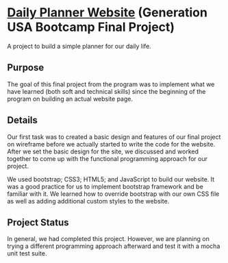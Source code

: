 # [Daily Planner Website](https://eleen-228.github.io/Daily-Planner-App.io/) (Generation USA Bootcamp Final Project)

A project to build a simple planner for our daily life.

## Purpose

The goal of this final project from the program was to implement what we have learned (both soft and technical skills) since the beginning of the program on building an actual website page.

## Details

Our first task was to created a basic design and features of our final project on wireframe before we actually started to write the code for the website. After we set the basic design for the site, we discussed and worked together to come up with the functional programming approach for our project.

We used bootstrap; CSS3; HTML5; and JavaScript to build our website. It was a good practice for us to implement bootstrap framework and be familiar with it. We learned how to override bootstrap with our own CSS file as well as adding additional custom styles to the website.

## Project Status

In general, we had completed this project. However, we are planning on trying a different programming approach afterward and test it with a mocha unit test suite.
